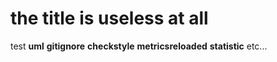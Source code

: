 # the title is useless at all

test **uml** **gitignore** **checkstyle** **metricsreloaded** **statistic** etc...